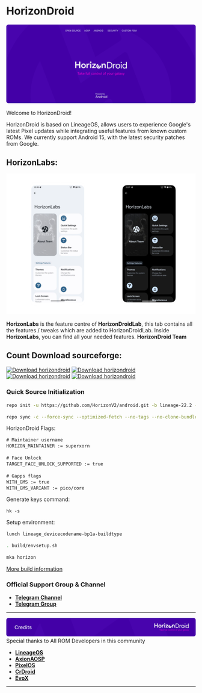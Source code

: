 
HorizonDroid
===========

![**HorizonBanner**](https://github.com/HorizonV2/.github/blob/main/horizon.svg)

Welcome to HorizonDroid!

HorizonDroid is based on LineageOS, allows users to experience Google's latest Pixel updates while integrating useful features from known custom ROMs.
We currently support Android 15, with the latest security patches from Google.

HorizonLabs:
------------------------
<p align="center">
<img src="https://github.com/ryzenforce990/ryzenforce990/blob/main/20240210_231505.png" />
</p>

**HorizonLabs** is the feature centre of **HorizonDroidLab**, this tab contains all the features / tweaks which are added to HorizonDroidLab.
Inside **HorizonLabs**, you can find all your needed features.
**HorizonDroid Team**

Count Download sourceforge:
-------
<a href="https://sourceforge.net/projects/horizondroid/files/latest/download"><img alt="Download horizondroid" src="https://img.shields.io/sourceforge/dm/horizondroid.svg" ></a>
<a href="https://sourceforge.net/projects/horizondroid/files/latest/download"><img alt="Download horizondroid" src="https://img.shields.io/sourceforge/dw/horizondroid.svg" ></a>
<a href="https://sourceforge.net/projects/horizondroid/files/latest/download"><img alt="Download horizondroid" src="https://img.shields.io/sourceforge/dd/horizondroid.svg" ></a>
<a href="https://sourceforge.net/projects/horizondroid/files/latest/download"><img alt="Download horizondroid" src="https://img.shields.io/sourceforge/dt/horizondroid.svg" ></a>

### Quick Source Initialization ###

```bash
repo init -u https://github.com/HorizonV2/android.git -b lineage-22.2 --git-lfs
```

```bash
repo sync -c --force-sync --optimized-fetch --no-tags --no-clone-bundle --prune --retry-fetches=5 -j10
```
HorizonDroid Flags:
```
# Maintainer username
HORIZON_MAINTAINER := superxorn

# Face Unlock
TARGET_FACE_UNLOCK_SUPPORTED := true

# Gapps flags
WITH_GMS := true
WITH_GMS_VARIANT := pico/core
```
Generate keys command:
```
hk -s
```
Setup environment:

``` bash
lunch lineage_devicecodename-bp1a-buildtype
```

```bash
. build/envsetup.sh
```

```bash
mka horizon
```

[More build information](https://github.com/HorizonDroidLab/manifest)

### Official Support Group & Channel

* [**Telegram Channel**](https://t.me/horizondroid)
* [**Telegram Group**](https://t.me/HorizonDroidChat)

-----------------------------------------------------------------------------
![CreditsImg](https://github.com/HorizonV2/.github/blob/main/credit.svg)
 Special thanks to All ROM Developers in this community
 * [**LineageOS**](https://github.com/LineageOS)
 * [**AxionAOSP**](https://github.com/AxionAOSP)
 * [**PixelOS**](https://github.com/PixelOS-AOSP)
 * [**CrDroid**](https://github.com/crdroidandroid)
 * [**EvoX**](https://github.com/evolution-x)
-----------------------------------------------------------------------------
